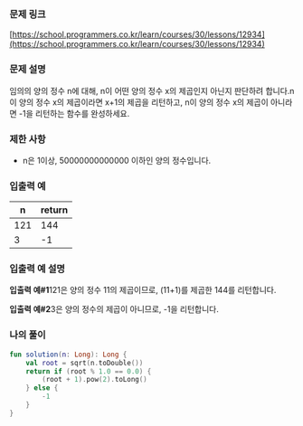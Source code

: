 ### 문제 링크

[https://school.programmers.co.kr/learn/courses/30/lessons/12934](https://school.programmers.co.kr/learn/courses/30/lessons/12934)

### **문제 설명**

임의의 양의 정수 n에 대해, n이 어떤 양의 정수 x의 제곱인지 아닌지 판단하려 합니다.n이 양의 정수 x의 제곱이라면 x+1의 제곱을 리턴하고, n이 양의 정수 x의 제곱이 아니라면 -1을 리턴하는 함수를 완성하세요.

### 제한 사항

- n은 1이상, 50000000000000 이하인 양의 정수입니다.

### 입출력 예

| n | return |
| --- | --- |
| 121 | 144 |
| 3 | -1 |

### 입출력 예 설명

**입출력 예#1**121은 양의 정수 11의 제곱이므로, (11+1)를 제곱한 144를 리턴합니다.

**입출력 예#2**3은 양의 정수의 제곱이 아니므로, -1을 리턴합니다.

### 나의 풀이

```kotlin
fun solution(n: Long): Long {
    val root = sqrt(n.toDouble())
    return if (root % 1.0 == 0.0) {
        (root + 1).pow(2).toLong()
    } else {
        -1
    }
}
```
